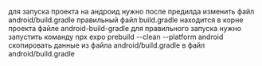 для запуска проекта на андроид нужно после предилда изменить файл android/build.gradle
правильный файл build.gradle находится в корне проекта файле android-build-gradle
для правильного запуска нужно
запустить команду npx expo prebuild --clean --platform android
скопировать данные из файла android/build.gradle в файл android/build.gradle
